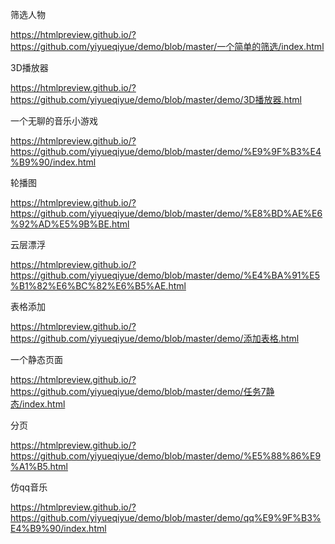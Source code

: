 筛选人物

https://htmlpreview.github.io/?https://github.com/yiyueqiyue/demo/blob/master/一个简单的筛选/index.html


3D播放器

https://htmlpreview.github.io/?https://github.com/yiyueqiyue/demo/blob/master/demo/3D播放器.html


一个无聊的音乐小游戏

https://htmlpreview.github.io/?https://github.com/yiyueqiyue/demo/blob/master/demo/%E9%9F%B3%E4%B9%90/index.html


轮播图

https://htmlpreview.github.io/?https://github.com/yiyueqiyue/demo/blob/master/demo/%E8%BD%AE%E6%92%AD%E5%9B%BE.html


云层漂浮

https://htmlpreview.github.io/?https://github.com/yiyueqiyue/demo/blob/master/demo/%E4%BA%91%E5%B1%82%E6%BC%82%E6%B5%AE.html


表格添加

https://htmlpreview.github.io/?https://github.com/yiyueqiyue/demo/blob/master/demo/添加表格.html

一个静态页面

https://htmlpreview.github.io/?https://github.com/yiyueqiyue/demo/blob/master/demo/任务7静态/index.html


分页

https://htmlpreview.github.io/?https://github.com/yiyueqiyue/demo/blob/master/demo/%E5%88%86%E9%A1%B5.html

仿qq音乐

https://htmlpreview.github.io/?https://github.com/yiyueqiyue/demo/blob/master/demo/qq%E9%9F%B3%E4%B9%90/index.html
